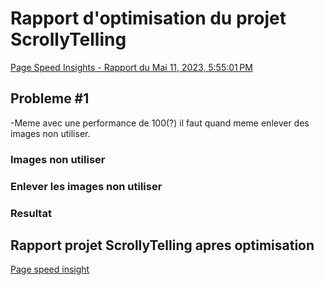# Rapport d'optimisation du projet ScrollyTelling #

[Page Speed Insights - Rapport du Mai 11, 2023, 5:55:01 PM](https://pagespeed.web.dev/analysis/https-yaratadarkness-github-io-Abdanor-Daniel-scrollytelling/v7rny75l0p?form_factor=mobile)


## Probleme #1 ##
-Meme avec une performance de 100(?) il faut quand meme enlever des images non utiliser.

### Images non utiliser ###

### Enlever les images non utiliser ###

### Resultat ###

## Rapport projet ScrollyTelling apres optimisation ##

[Page speed insight](https://pagespeed.web.dev/analysis/https-yaratadarkness-github-io-Abdanor-Daniel-scrollytelling/v7rny75l0p?form_factor=desktop)
